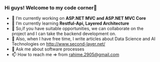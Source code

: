 ### Hi guys! Welcome to my code corner👋

- 🔭 I’m currently working on <strong>ASP.NET MVC and ASP.NET MVC Core</strong>
- 🌱 I’m currently learning <strong>Restful-Api, Layered Architecture</strong>
- 👯 So,if you have suitable opportunities, we can collaborate on the project and I can take the backend development on.
- 📝 Also, when I have free time, I write articles about Data Science and AI Technologies on http://www.second-layer.net/
- 💬 Ask me about software processes 
- 📫 How to reach me => from rahime.2905@gmail.com
